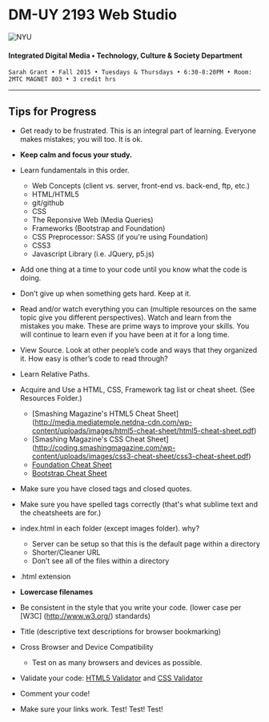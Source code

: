 # DM-UY 2193 Web Studio

![NYU](http://ws2.polishedsolid.com/de/nyu_soe_logo.png)
#### Integrated Digital Media • Technology, Culture & Society Department

    Sarah Grant • Fall 2015 • Tuesdays & Thursdays • 6:30-8:20PM • Room: 2MTC MAGNET 803 • 3 credit hrs

---

## Tips for Progress

* Get ready to be frustrated. This is an integral part of learning. Everyone makes mistakes; you will too. It is ok.

* **Keep calm and focus your study.** 

* Learn fundamentals in this order.
    * Web Concepts (client vs. server, front-end vs. back-end, ftp, etc.)
    * HTML/HTML5
    * git/github
    * CSS
    * The Reponsive Web (Media Queries)
    * Frameworks (Bootstrap and Foundation)
    * CSS Preprocessor: SASS (if you're using Foundation)
    * CSS3
    * Javascript Library (i.e. JQuery, p5.js)

* Add one thing at a time to your code until you know what the code is doing.

* Don’t give up when something gets hard. Keep at it.

* Read and/or watch everything you can (multiple resources on the same topic give you different perspectives). Watch and learn from the mistakes you make. These are prime ways to improve your skills. You will continue to learn even if you have been at it for a long time.

* View Source. Look at other people’s code and ways that they organized it. How easy is other’s code to read through?

* Learn Relative Paths.

* Acquire and Use a HTML, CSS, Framework tag list or cheat sheet. (See Resources Folder.) 
  * [Smashing Magazine's HTML5 Cheat Sheet] (http://media.mediatemple.netdna-cdn.com/wp-content/uploads/images/html5-cheat-sheet/html5-cheat-sheet.pdf)
  * [Smashing Magazine's CSS Cheat Sheet] (http://coding.smashingmagazine.com/wp-content/uploads/images/css3-cheat-sheet/css3-cheat-sheet.pdf)
  * [Foundation Cheat Sheet](https://princessdesign.net/foundation-cheat-sheet/)
  * [Bootstrap Cheat Sheet](http://creativealive.com/wp-content/uploads/2014/01/bootstrap3-cheatsheet.pdf)

* Make sure you have closed tags and closed quotes.

* Make sure you have spelled tags correctly (that's what sublime text and the cheatsheets are for.)

* index.html in each folder (except images folder). why?
  * Server can be setup so that this is the default page within a directory
  * Shorter/Cleaner URL
  * Don’t see all of the files within a directory

* .html extension

* **Lowercase filenames**

* Be consistent in the style that you write your code. (lower case per [W3C] (http://www.w3.org/) standards)

* Title (descriptive text descriptions for browser bookmarking)

* Cross Browser and Device Compatibility
  * Test on as many browsers and devices as possible.

* Validate your code: [HTML5 Validator](http://validator.w3.org) and [CSS Validator](http://jigsaw.w3.org/css-validator)

* Comment your code! 

* Make sure your links work. Test! Test! Test!








